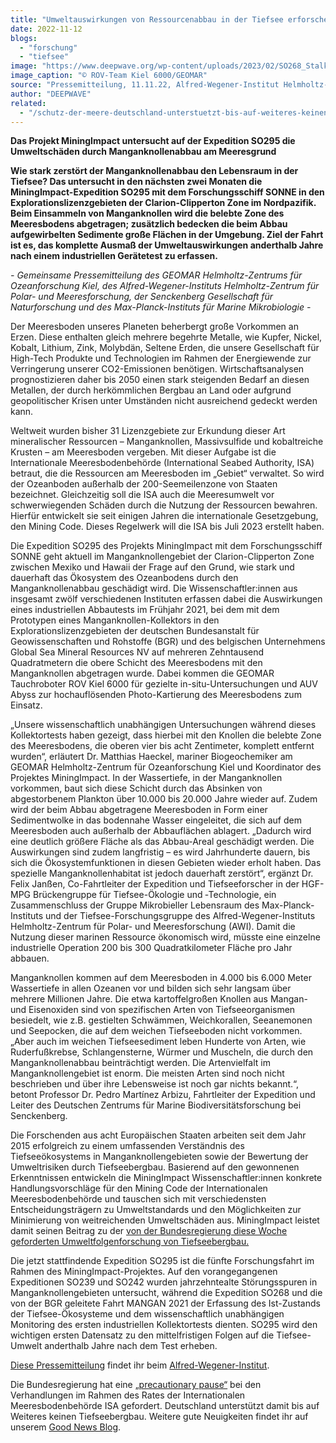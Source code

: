 ```yaml
---
title: "Umweltauswirkungen von Ressourcenabbau in der Tiefsee erforschen"
date: 2022-11-12
blogs: 
  - "forschung"
  - "tiefsee"
image: "https://www.deepwave.org/wp-content/uploads/2023/02/SO268_StalkOphiuroids_Gestielte-Fauna-mit-mehreren-Schlangensternen-auf-Manganknolle_c_ROV-Team-Kiel-6000_GEOMAR.jpg"
image_caption: "© ROV-Team Kiel 6000/GEOMAR"
source: "Pressemitteilung, 11.11.22, Alfred-Wegener-Institut Helmholtz-Zentrum für Polar- und Meeresforschung"
author: "DEEPWAVE"
related: 
  - "/schutz-der-meere-deutschland-unterstuetzt-bis-auf-weiteres-keinen-tiefseebergbau/"
---
```


**Das Projekt MiningImpact untersucht auf der Expedition SO295 die Umweltschäden durch Manganknollenabbau am Meeresgrund**

**Wie stark zerstört der Manganknollenabbau den Lebensraum in der Tiefsee? Das untersucht in den nächsten zwei Monaten die MiningImpact-Expedition SO295 mit dem Forschungsschiff SONNE in den Explorationslizenzgebieten der Clarion-Clipperton Zone im Nordpazifik. Beim Einsammeln von Manganknollen wird die belebte Zone des Meeresbodens abgetragen; zusätzlich bedecken die beim Abbau aufgewirbelten Sedimente große Flächen in der Umgebung. Ziel der Fahrt ist es, das komplette Ausmaß der Umweltauswirkungen anderthalb Jahre nach einem industriellen Gerätetest zu erfassen.**

_\- Gemeinsame Pressemitteilung des GEOMAR Helmholtz-Zentrums für Ozeanforschung Kiel, des Alfred-Wegener-Instituts Helmholtz-Zentrum für Polar- und Meeresforschung, der Senckenberg Gesellschaft für Naturforschung und des Max-Planck-Instituts für Marine Mikrobiologie -_

Der Meeresboden unseres Planeten beherbergt große Vorkommen an Erzen. Diese enthalten gleich mehrere begehrte Metalle, wie Kupfer, Nickel, Kobalt, Lithium, Zink, Molybdän, Seltene Erden, die unsere Gesellschaft für High-Tech Produkte und Technologien im Rahmen der Energiewende zur Verringerung unserer CO2\-Emissionen benötigen. Wirtschaftsanalysen prognostizieren daher bis 2050 einen stark steigenden Bedarf an diesen Metallen, der durch herkömmlichen Bergbau an Land oder aufgrund geopolitischer Krisen unter Umständen nicht ausreichend gedeckt werden kann.

Weltweit wurden bisher 31 Lizenzgebiete zur Erkundung dieser Art mineralischer Ressourcen – Manganknollen, Massivsulfide und kobaltreiche Krusten – am Meeresboden vergeben. Mit dieser Aufgabe ist die Internationale Meeresbodenbehörde (International Seabed Authority, ISA) betraut, die die Ressourcen am Meeresboden im „Gebiet“ verwaltet. So wird der Ozeanboden außerhalb der 200-Seemeilenzone von Staaten bezeichnet. Gleichzeitig soll die ISA auch die Meeresumwelt vor schwerwiegenden Schäden durch die Nutzung der Ressourcen bewahren. Hierfür entwickelt sie seit einigen Jahren die internationale Gesetzgebung, den Mining Code. Dieses Regelwerk will die ISA bis Juli 2023 erstellt haben.

Die Expedition SO295 des Projekts MiningImpact mit dem Forschungsschiff SONNE geht aktuell im Manganknollengebiet der Clarion-Clipperton Zone zwischen Mexiko und Hawaii der Frage auf den Grund, wie stark und dauerhaft das Ökosystem des Ozeanbodens durch den Manganknollenabbau geschädigt wird. Die Wissenschaftler:innen aus insgesamt zwölf verschiedenen Instituten erfassen dabei die Auswirkungen eines industriellen Abbautests im Frühjahr 2021, bei dem mit dem Prototypen eines Manganknollen-Kollektors in den Explorationslizenzgebieten der deutschen Bundesanstalt für Geowissenschaften und Rohstoffe (BGR) und des belgischen Unternehmens Global Sea Mineral Resources NV auf mehreren Zehntausend Quadratmetern die obere Schicht des Meeresbodens mit den Manganknollen abgetragen wurde. Dabei kommen die GEOMAR Tauchroboter ROV Kiel 6000 für gezielte in-situ-Untersuchungen und AUV Abyss zur hochauflösenden Photo-Kartierung des Meeresbodens zum Einsatz.

„Unsere wissenschaftlich unabhängigen Untersuchungen während dieses Kollektortests haben gezeigt, dass hierbei mit den Knollen die belebte Zone des Meeresbodens, die oberen vier bis acht Zentimeter, komplett entfernt wurden“, erläutert Dr. Matthias Haeckel, mariner Biogeochemiker am GEOMAR Helmholtz-Zentrum für Ozeanforschung Kiel und Koordinator des Projektes MiningImpact. In der Wassertiefe, in der Manganknollen vorkommen, baut sich diese Schicht durch das Absinken von abgestorbenem Plankton über 10.000 bis 20.000 Jahre wieder auf. Zudem wird der beim Abbau abgetragene Meeresboden in Form einer Sedimentwolke in das bodennahe Wasser eingeleitet, die sich auf dem Meeresboden auch außerhalb der Abbauflächen ablagert. „Dadurch wird eine deutlich größere Fläche als das Abbau-Areal geschädigt werden. Die Auswirkungen sind zudem langfristig – es wird Jahrhunderte dauern, bis sich die Ökosystemfunktionen in diesen Gebieten wieder erholt haben. Das spezielle Manganknollenhabitat ist jedoch dauerhaft zerstört“, ergänzt Dr. Felix Janßen, Co-Fahrtleiter der Expedition und Tiefseeforscher in der HGF-MPG Brückengruppe für Tiefsee-Ökologie und ‑Technologie, ein Zusammenschluss der Gruppe Mikrobieller Lebensraum des Max-Planck-Instituts und der Tiefsee-Forschungsgruppe des Alfred-Wegener-Instituts Helmholtz-Zentrum für Polar- und Meeresforschung (AWI). Damit die Nutzung dieser marinen Ressource ökonomisch wird, müsste eine einzelne industrielle Operation 200 bis 300 Quadratkilometer Fläche pro Jahr abbauen.

Manganknollen kommen auf dem Meeresboden in 4.000 bis 6.000 Meter Wassertiefe in allen Ozeanen vor und bilden sich sehr langsam über mehrere Millionen Jahre. Die etwa kartoffelgroßen Knollen aus Mangan- und Eisenoxiden sind von spezifischen Arten von Tiefseeorganismen besiedelt, wie z.B. gestielten Schwämmen, Weichkorallen, Seeanemonen und Seepocken, die auf dem weichen Tiefseeboden nicht vorkommen. „Aber auch im weichen Tiefseesediment leben Hunderte von Arten, wie Ruderfußkrebse, Schlangensterne, Würmer und Muscheln, die durch den Manganknollenabbau beinträchtigt werden. Die Artenvielfalt im Manganknollengebiet ist enorm. Die meisten Arten sind noch nicht beschrieben und über ihre Lebensweise ist noch gar nichts bekannt.“, betont Professor Dr. Pedro Martínez Arbizu, Fahrtleiter der Expedition und Leiter des Deutschen Zentrums für Marine Biodiversitätsforschung bei Senckenberg.

Die Forschenden aus acht Europäischen Staaten arbeiten seit dem Jahr 2015 erfolgreich zu einem umfassenden Verständnis des Tiefseeökosystems in Manganknollengebieten sowie der Bewertung der Umweltrisiken durch Tiefseebergbau. Basierend auf den gewonnenen Erkenntnissen entwickeln die MiningImpact Wissenschaftler:innen konkrete Handlungsvorschläge für den Mining Code der Internationalen Meeresbodenbehörde und tauschen sich mit verschiedensten Entscheidungsträgern zu Umweltstandards und den Möglichkeiten zur Minimierung von weitreichenden Umweltschäden aus. MiningImpact leistet damit seinen Beitrag zu der [von der Bundesregierung diese Woche geforderten Umweltfolgenforschung von Tiefseebergbau.](https://www.bmwk.de/Redaktion/DE/Pressemitteilungen/2022/11/20221101-schutz-der-meere-deutschland-unterstutzt-bis-auf-weiteres-keinen-tiefseebergbau.html)

Die jetzt stattfindende Expedition SO295 ist die fünfte Forschungsfahrt im Rahmen des MiningImpact-Projektes. Auf den vorangegangenen Expeditionen SO239 und SO242 wurden jahrzehntealte Störungsspuren in Manganknollengebieten untersucht, während die Expedition SO268 und die von der BGR geleitete Fahrt MANGAN 2021 der Erfassung des Ist-Zustands der Tiefsee-Ökosysteme und dem wissenschaftlich unabhängigen Monitoring des ersten industriellen Kollektortests dienten. SO295 wird den wichtigen ersten Datensatz zu den mittelfristigen Folgen auf die Tiefsee-Umwelt anderthalb Jahre nach dem Test erheben.

[Diese Pressemitteilung](https://www.awi.de/ueber-uns/service/presse/presse-detailansicht/umweltauswirkungen-von-ressourcenabbau-in-der-tiefsee-erforschen.html) findet ihr beim [Alfred-Wegener-Institut](https://www.awi.de/).

Die Bundesregierung hat eine [„precautionary pause“](https://www.deepwave.org/schutz-der-meere-deutschland-unterstuetzt-bis-auf-weiteres-keinen-tiefseebergbau/) bei den Verhandlungen im Rahmen des Rates der Internationalen Meeresbodenbehörde ISA gefordert. Deutschland unterstützt damit bis auf Weiteres keinen Tiefseebergbau. Weitere gute Neuigkeiten findet ihr auf unserem [Good News Blog](https://www.deepwave.org/blogs/good-news/).
